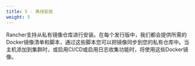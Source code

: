 ```yaml
---
title: 5 - 离线安装
weight: 5
---
```


Rancher支持从私有镜像仓库进行安装。在每个发行版中，我们都会提供所需的Docker镜像清单和脚本，通过这些脚本您可以把镜像同步到您的私有仓库中。当主机添加到集群时，或启用CI/CD或启用日志收集功能时，将使用这些Docker镜像。
